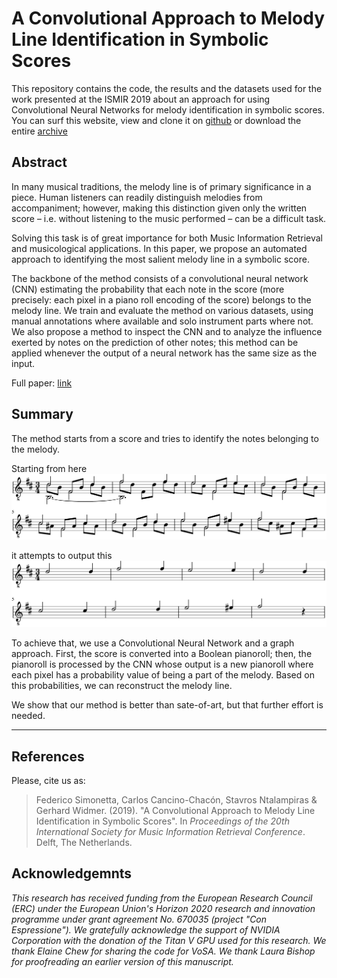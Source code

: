 # A Convolutional Approach to Melody Line Identification in Symbolic Scores
This repository contains the code, the results and the datasets used for the work
presented at the ISMIR 2019 about an approach for using Convolutional Neural Networks for
melody identification in symbolic scores. You can surf this website, view and clone it on
[github](https://github.com/ofai/Symbolic-Melody-Identification) or download the entire
[archive](https://github.com/ofai/Symbolic-Melody-Identification/tarball/master)

## Abstract
In many musical traditions, the melody line is of primary
significance in a piece. Human listeners can readily distinguish
melodies from accompaniment; however, making this distinction
given only the written score – i.e. without listening
to the music performed – can be a difficult task.

Solving this task
is of great importance for both Music Information Retrieval and
musicological applications.
In this paper, we propose an automated approach to
identifying the most salient melody line in a symbolic score.

The backbone of the method consists of a convolutional
neural network (CNN) estimating the probability that each
note in the score (more precisely: each pixel in a piano roll
encoding of the score) belongs to the  melody line.
We train and evaluate the method on various
datasets, using manual annotations where available and
solo instrument parts where not. We also propose a method
to inspect the CNN and to analyze the influence exerted by
notes on the prediction of other notes; this method
can be applied whenever the output of a neural network
has the same size as the input.

Full paper: [link](./paper.pdf)

## Summary
The method starts from a score and tries to identify the notes belonging to the melody.

Starting from here 
![Sor](./sor-op35n22.png)

it attempts to output this
![Sor Melody](./sor-op35n22-melody.png)

To achieve that, we use a Convolutional Neural Network and a graph approach. First, the score is converted into a Boolean pianoroll; then, the pianoroll is processed by the CNN whose output is a new pianoroll where each pixel has a probability value of being a part of the melody. Based on this probabilities, we can reconstruct the melody line.

We show that our method is better than sate-of-art, but that further effort is needed.

---

## References
Please, cite us as:
>   Federico Simonetta, Carlos Cancino-Chacón, Stavros Ntalampiras & Gerhard Widmer. (2019). "A Convolutional Approach to Melody Line Identification in Symbolic Scores". In _Proceedings of the 20th International Society for Music Information Retrieval Conference_. Delft, The Netherlands.

## Acknowledgemnts

_This research has received funding from the European Research Council (ERC) under the European Union's Horizon 2020 research and innovation programme under grant agreement No. 670035 (project "Con Espressione")._
_We gratefully acknowledge the support of NVIDIA Corporation with the donation of the Titan V GPU used for this research._
_We thank Elaine Chew for sharing the code for VoSA. We thank Laura Bishop for proofreading an earlier version of this manuscript._
